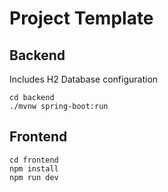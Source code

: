 # Project Template

## Backend

Includes H2 Database configuration

```
cd backend
./mvnw spring-boot:run
```

## Frontend

```
cd frontend
npm install
npm run dev
```